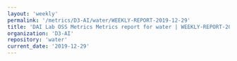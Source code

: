 ```yaml
---
layout: 'weekly'
permalink: '/metrics/D3-AI/water/WEEKLY-REPORT-2019-12-29'
title: 'DAI Lab OSS Metrics Metrics report for water | WEEKLY-REPORT-2019-12-29'
organization: 'D3-AI'
repository: 'water'
current_date: '2019-12-29'
---
```

